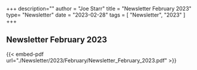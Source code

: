 +++
description=""
author = "Joe Starr"
title = "Newsletter February 2023"
type= "Newsletter"
date = "2023-02-28"
tags = [
    "Newsletter",
    "2023"
]
+++

## Newsletter February 2023

{{< embed-pdf url="./Newsletter/2023/February/Newsletter_February_2023.pdf" >}}

